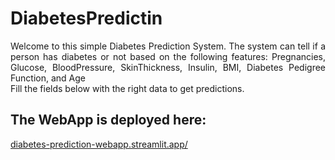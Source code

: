 # DiabetesPredictin

<p style="text-align:justify;">
            Welcome to this simple Diabetes Prediction System. The system can tell if a person has diabetes or not based on the following features: Pregnancies, Glucose, BloodPressure, SkinThickness, Insulin, BMI, Diabetes Pedigree Function,	and Age <br> 
            Fill the fields below with the right data to get predictions.
        </p> 


## The WebApp is deployed here:
<a href="https://diabetes-prediction-webapp.streamlit.app/">diabetes-prediction-webapp.streamlit.app/</a>
